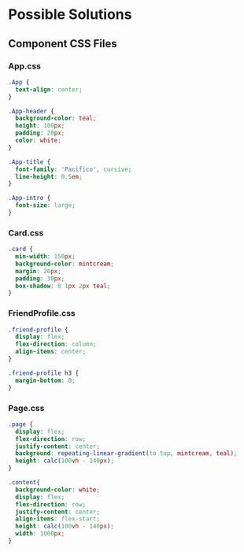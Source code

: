 # Possible Solutions

## Component CSS Files

### App.css
```css
.App {
  text-align: center;
}

.App-header {
  background-color: teal;
  height: 100px;
  padding: 20px;
  color: white;
}

.App-title {
  font-family: 'Pacifico', cursive;
  line-height: 0.5em;
}

.App-intro {
  font-size: large;
}
```

### Card.css
```css
.card {
  min-width: 150px;
  background-color: mintcream;
  margin: 20px;
  padding: 30px;
  box-shadow: 0 1px 2px teal;
}
```

### FriendProfile.css
```css
.friend-profile {
  display: flex;
  flex-direction: column;
  align-items: center;
}

.friend-profile h3 {
  margin-bottom: 0;
}
```

### Page.css
```css
.page {
  display: flex;
  flex-direction: row;
  justify-content: center;
  background: repeating-linear-gradient(to top, mintcream, teal);
  height: calc(100vh - 140px);
}

.content{
  background-color: white;
  display: flex;
  flex-direction: row;
  justify-content: center;
  align-items: flex-start;
  height: calc(100vh - 140px);
  width: 1000px;
}
```
